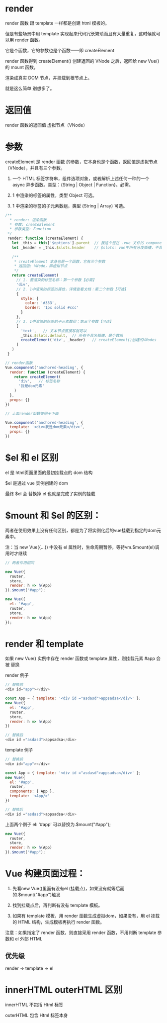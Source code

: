 # render

render 函数 跟 template 一样都是创建 html 模板的。

但是有些场景中用 template 实现起来代码冗长繁琐而且有大量重复，这时候就可以用 render 函数。

它是个函数，它的参数也是个函数——即 createElement

render 函数得到 createElement() 创建返回的 VNode 之后，返回给 new Vue() 的 mount 函数，

渲染成真实 DOM 节点，并挂载到根节点上。

就是这么简单 别想多了。


# 返回值

render 函数的返回值 虚拟节点（VNode）


# 参数

createElement 是 render 函数 的参数，它本身也是个函数，返回值是虚拟节点（VNode），并且有三个参数。

1. 一个 HTML 标签字符串，组件选项对象，或者解析上述任何一种的一个 async 异步函数。类型：{String | Object | Function}。必需。

2. 1 中渲染的标签的属性，类型 Object 可选。

3. 1 中渲染的标签的子元素数组，类型 {String | Array} 可选。

```js
/**
  * render: 渲染函数
  * 参数: createElement
  * 参数类型: Function
 */
 render: function (createElement) {
   let _this = this['$options'].parent	// 我这个是在 .vue 文件的 components 中写的，这样写才能访问this
   let _header = _this.$slots.header   	// $slots: vue中所有分发插槽，不具名的都在default里
 
   /**
    * createElement 本身也是一个函数，它有三个参数
    * 返回值: VNode，即虚拟节点
    */
   return createElement(       
     // 1. 要渲染的标签名称：第一个参数【必需】      
     'div',   
     // 2. 1中渲染的标签的属性，详情查看文档：第二个参数【可选】
     {
       style: {
         color: '#333',
         border: '1px solid #ccc'
       }
     },
     // 3. 1中渲染的标签的子元素数组：第三个参数【可选】
     [
       'text',   // 文本节点直接写就可以
       _this.$slots.default,  // 所有不具名插槽，是个数组
       createElement('div', _header)   // createElement()创建的VNodes
     ]
   )
 }
```

```js
// render函数
Vue.component('anchored-heading', {
  render: function (createElement) {
    return createElement(
      'div',   // 标签名称
      '我是dom元素'
    )
  },
  props: {}
})

// 上面render函数等同于下面

Vue.component('anchored-heading', {
  template: '<div>我是dom元素</div>',
  props: {}
})
```



# $el 和 el 区别

el 是 html页面里面的最初挂载点的 dom 结构

$el 是通过 vue 实例创建的 dom

最终 $el 会 替换掉 el 也就是完成了实例的挂载




# $mount 和 $el 的区别：

两者在使用效果上没有任何区别，都是为了将实例化后的vue挂载到指定的dom元素中。

注：当 new Vue({...}) 中没有 el 属性时，生命周期暂停，等待vm.$mount(el)调用时才继续

```js
// 两者作用相同

new Vue({
  router,
  store,
  render: h => h(App)
}).$mount("#app");

new Vue({
  el: '#app',
  router,
  store,
  render: h => h(App)
});
```



# render 和 template

如果 new Vue() 实例中存在 render 函数或 template 属性，则挂载元素 #app 会被 替换

render 例子
```js
// 替换前
<div id="app"></div> 

const App = { template: '<div id ="asdasd">appsadsa</div>' };
new Vue({
  el: '#app',
  router,
  store, 
  render: h => h(App)
})

// 替换后
<div id ="asdasd">appsadsa</div>
```

template 例子
```js
// 替换前
<div id="app"></div> 

const App = { template: '<div id ="asdasd">appsadsa</div>' };
new Vue({
  el: '#app',
  router,
  components: { App },
  template: '<App/>'
})

// 替换后
<div id ="asdasd">appsadsa</div>
```

上面两个例子 el: '#app' 可以替换为.$mount("#app");

```js
new Vue({
  router,
  store,
  render: h => h(App)
}).$mount("#app");
```




# Vue 构建页面过程：

1. 先看new Vue()里面有没有el (挂载点)，如果没有就等后面的.$mount("#app")触发

2. 找到挂载点后，再判断有没有 template 模板。

3. 如果有 template 模板，用 render 函数生成虚拟dom，如果没有，用 el 挂载的 HTML 结构，生成模板再执行 render 函数。

注意：如果指定了 render 函数，则直接采用 render 函数，不用判断 template 参数和 el 外部 HTML


## 优先级

render => template => el



# innerHTML outerHTML 区别

innerHTML 不包括 Html 标签

outerHTML 包含 Html 标签本身
